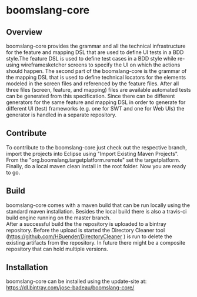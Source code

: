 # boomslang-core
## Overview
boomslang-core provides the grammar and all the technical infrastructure for the feature and mapping DSL that
are used to define UI tests in a BDD style.The feature DSL is used to define test cases in a BDD style while
re-using wireframesketcher screens to specify the UI on which the actions should happen. The second part of 
the boomslang-core is the grammar of the mapping DSL that is used to define technical locators for the 
elements modeled in the screen files and referenced by the feature files. After all three 
files (screen, feature, and mapping) files are available automated tests can be generated from this specification.
 Since there can be different generators for the same feature and mapping DSL in order to generate for different
 UI (test) frameworks (e.g. one for SWT and one for Web UIs) the generator is handled in a separate repository.
   

## Contribute
To contribute to the boomslang-core just check out the respective branch, import the projects into 
Eclipse using "Import Existing Maven Projects". From the "org.boomslang.targetplatform.remote" set the 
targetplatform. Finally, do a local maven clean install in the root folder. Now you are ready to go.

## Build
boomslang-core comes with a maven build that can be run locally using the standard maven installation.
Besides the local build there is also a travis-ci build engine running on the master branch.  
After a successful build the the repository is uploaded to a bintray repository. Before the upload is started the Directory Cleaner
tool (https://github.com/HBuender/DirectoryCleaner ) is run to delete the existing artifacts from the repository. In
future there might be a composite repository that can hold multiple versions.

## Installation
boomslang-core can be installed using the update-site at: https://dl.bintray.com/jose-badeau/boomslang-core/